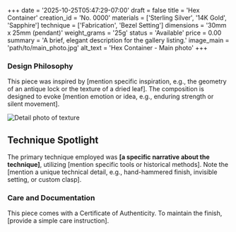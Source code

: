 +++
date = '2025-10-25T05:47:29-07:00'
draft = false
title = 'Hex Container'
creation_id = 'No. 0000'
materials = ['Sterling Silver', '14K Gold', 'Sapphire']
technique = ['Fabrication', 'Bezel Setting']
dimensions = '30mm x 25mm (pendant)'
weight_grams = '25g'
status = 'Available'
price = 0.00
summary = 'A brief, elegant description for the gallery listing.'
image_main = 'path/to/main_photo.jpg'
alt_text = 'Hex Container - Main photo'
+++

### Design Philosophy

This piece was inspired by [mention specific inspiration, e.g., the geometry of an antique lock or the texture of a dried leaf]. The composition is designed to evoke [mention emotion or idea, e.g., enduring strength or silent movement].

![Detail photo of texture](//via.placeholder.com/640x480?text=DETAIL+SHOT)

## Technique Spotlight

The primary technique employed was **[a specific narrative about the technique]**, utilizing [mention specific tools or historical methods]. Note the [mention a unique technical detail, e.g., hand-hammered finish, invisible setting, or custom clasp].

### Care and Documentation

This piece comes with a Certificate of Authenticity. To maintain the finish, [provide a simple care instruction].